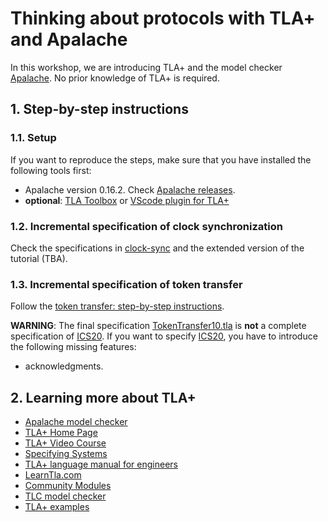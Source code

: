# Thinking about protocols with TLA+ and Apalache

In this workshop, we are introducing TLA+ and the model checker
[Apalache](https://apalache.informal.systems). No prior knowledge of TLA+ is
required.

## 1. Step-by-step instructions

### 1.1. Setup

If you want to reproduce the steps, make sure that you have installed
the following tools first:

 - Apalache version 0.16.2. Check [Apalache releases][].
 - **optional**: [TLA Toolbox][] or [VScode plugin for TLA+][]

### 1.2. Incremental specification of clock synchronization

Check the specifications in [clock-sync](examples/clock-sync)
and the extended version of the tutorial (TBA).

### 1.3. Incremental specification of token transfer

Follow the [token transfer: step-by-step instructions][].

**WARNING**: The final specification
[TokenTransfer10.tla](./examples/token-transfer/TokenTransfer10.tla) is **not** a
complete specification of [ICS20][].  If you want to specify [ICS20][],
you have to introduce the following missing features:

 - acknowledgments.

## 2. Learning more about TLA+
 
 - [Apalache model checker][]
 - [TLA+ Home Page][]
 - [TLA+ Video Course][]
 - [Specifying Systems][]
 - [TLA+ language manual for engineers][]
 - [LearnTla.com][]
 - [Community Modules][]
 - [TLC model checker][]
 - [TLA+ examples][]
    

[TLA+ examples]: https://github.com/tlaplus/examples
[TLA+ language manual for engineers]: https://apalache.informal.systems/docs/lang/index.html
[Apalache model checker]: https://apalache.informal.systems
[TLC model checker]: http://lamport.azurewebsites.net/tla/tools.html
[Summary of TLA]: https://lamport.azurewebsites.net/tla/summary.pdf
[TLA+ Home Page]: http://lamport.azurewebsites.net/tla/tla.html
[Specifying Systems]: http://lamport.azurewebsites.net/tla/book.html?back-link=learning.html
[Community Modules]: https://github.com/tlaplus/CommunityModules
[LearnTla.com]: https://learntla.com
[TLA+ Video Course]: http://lamport.azurewebsites.net/video/videos.html
[TLA Toolbox]: https://lamport.azurewebsites.net/tla/toolbox.html
[VScode plugin for TLA+]: https://marketplace.visualstudio.com/items?itemName=alygin.vscode-tlaplus
[Building Apalache from source]: https://apalache.informal.systems/docs/apalache/installation/source.html
[Apalache releases]: https://github.com/informalsystems/apalache/releases
[token transfer: step-by-step instructions]: ./docs/token-transfer-steps.md 
[ICS20]: https://github.com/cosmos/ibc/tree/master/spec/app/ics-020-fungible-token-transfer
